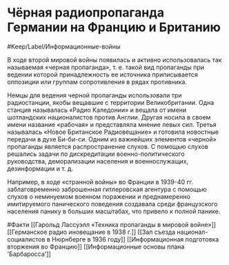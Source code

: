 # Чёрная радиопропаганда Германии на Францию и Британию

#Keep/Label/Информационные-войны

В ходе второй мировой войны появилась и активно использовалась так называемая «черная пропаганда», т. е. такой вид пропаганды при ведении которой принадлежность ее источника приписывается оппозиции или группам сопротивления в рядах противника.

Немцы для ведения черной пропаганды использовали три радиостанции, якобы вещавшие с территории Великобритании. Одна станция называлась «Радио Каледонии» и вещала от имени шотландских националистов против Англии. Другая носила в своем имени название «рабочая» и представляла мнение левых сил. Третья называлась «Новое Британское Радиовещание» и готовила новостные передачи в духе Би-би-си.
Одним из важнейших элементов «черной» пропаганды является распространение слухов. С помощью слухов решались задачи по дискредитации военно-политического руководства, деморализации населения и военнослужащих, дезинформации и т. д.

Например, в ходе «странной войны» во Франции в 1939-40 гг. заблаговременно заброшенная гитлеровская агентура с помощью слухов о неминуемом военном поражении и преднамеренно имитируемого панического поведения создавала среди французского населения панику в больших масштабах, что привело к полной панике.

#Факти
[[Гарольд Лассуэлл «Техника пропаганды в мировой войне»]]
[[Германское радио иновещание в 1938 г.]]
[[Зал съезда национал-социалистов в Нюрнберге в 1936 году]]
[[Информационная подготовка вторжения во Францию]]
[[Информационные основы плана 'Барбаросса']]